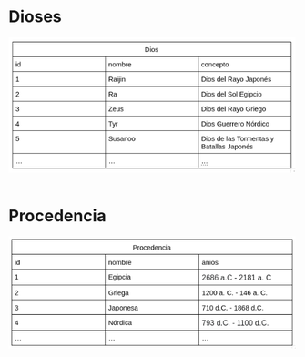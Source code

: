 # Dioses

<div style="text-align: center">

<img src="./dioses/img/dioses-tabla.png">

</div>

<br>

# Procedencia

<div style="text-align: center">

<img src="./procedencia/img/procedencia-tabla.png">

</div>

<br>